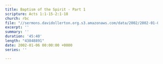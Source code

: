 ```yaml
---
title: Baptism of the Spirit - Part 1
scripture: Acts 1:1-15-2:1-18
church: rbc
file: "//sermons.davidollerton.org.s3.amazonaws.com/data/2002/2002-01-06-am.mp3"
excerpt: ''
summary: ''
duration: '45:40'
length: "43848891"
date: 2002-01-06 00:00:00 +0000
series: ''

---
```

